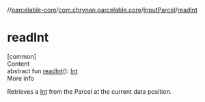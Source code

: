 //[parcelable-core](../../../index.md)/[com.chrynan.parcelable.core](../index.md)/[InputParcel](index.md)/[readInt](read-int.md)



# readInt  
[common]  
Content  
abstract fun [readInt](read-int.md)(): [Int](https://kotlinlang.org/api/latest/jvm/stdlib/kotlin/-int/index.html)  
More info  


Retrieves a [Int](https://kotlinlang.org/api/latest/jvm/stdlib/kotlin/-int/index.html) from the Parcel at the current data position.

  



